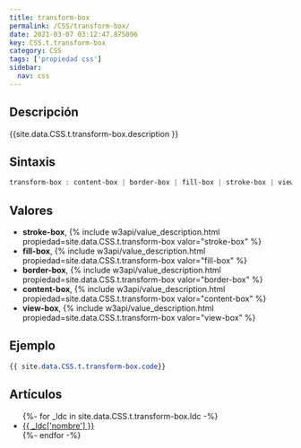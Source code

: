 ```yaml
---
title: transform-box
permalink: /CSS/transform-box/
date: 2021-03-07 03:12:47.875096
key: CSS.t.transform-box
category: CSS
tags: ['propiedad css']
sidebar: 
  nav: css
---
```


## Descripción
{{site.data.CSS.t.transform-box.description }}

## Sintaxis
~~~css
transform-box : content-box | border-box | fill-box | stroke-box | view-box
~~~

## Valores
* **stroke-box**,  {% include w3api/value_description.html propiedad=site.data.CSS.t.transform-box valor="stroke-box" %}
* **fill-box**,  {% include w3api/value_description.html propiedad=site.data.CSS.t.transform-box valor="fill-box" %}
* **border-box**,  {% include w3api/value_description.html propiedad=site.data.CSS.t.transform-box valor="border-box" %}
* **content-box**,  {% include w3api/value_description.html propiedad=site.data.CSS.t.transform-box valor="content-box" %}
* **view-box**,  {% include w3api/value_description.html propiedad=site.data.CSS.t.transform-box valor="view-box" %}

## Ejemplo
~~~css
{{ site.data.CSS.t.transform-box.code}}
~~~

## Artículos
<ul>
{%- for _ldc in site.data.CSS.t.transform-box.ldc -%}
   <li>
       <a href="{{_ldc['url'] }}">{{ _ldc['nombre'] }}</a>
   </li>
{%- endfor -%}
</ul>
